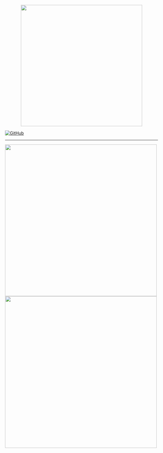 <p align="center">
<img src="https://i.imgur.com/HVh3O1o.png" width="400" />
</p>
<a href="https://github.com/HSDChannel/downloader-by-hsd/blob/main/LICENSE"><img alt="GitHub" src="https://img.shields.io/github/license/HSDChannel/downloader-by-hsd"></a>

-----

<img src="https://i.imgur.com/xk09kUW.png" width="500" /> <img src="https://i.imgur.com/xdVToeU.png" width="500" />
